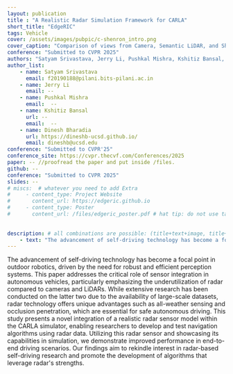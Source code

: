 ```yaml
---
layout: publication
title : "A Realistic Radar Simulation Framework for CARLA"
short_title: "EdgeRIC"
tags: Vehicle
cover: /assets/images/pubpic/c-shenron_intro.png
cover_caption: "Comparison of views from Camera, Semantic LiDAR, and Shenron Radar in CARLA. The orange lines outline the road, red and magenta highlights vehicles, and blue indicates a static object."
conference: "Submitted to CVPR 2025"
authors: "Satyam Srivastava, Jerry Li, Pushkal Mishra, Kshitiz Bansal, Dinesh Bharadia"
author_list:
    - name: Satyam Srivastava
      email: f20190188@pilani.bits-pilani.ac.in
    - name: Jerry Li
      email: --
    - name: Pushkal Mishra
      email:  --
    - name: Kshitiz Bansal
      url: --
      email:  --
    - name: Dinesh Bharadia
      url: https://dineshb-ucsd.github.io/
      email: dineshb@ucsd.edu
conference: "Submitted to CVPR'25"  
conference_site: https://cvpr.thecvf.com/Conferences/2025
paper: -- //proofread the paper and put inside /files.
github: --
conference: "Submitted to CVPR 2025"
slides: --
# miscs:  # whatever you need to add Extra
#     - content_type: Project Website
#       content_url: https://edgeric.github.io
#     - content_type: Poster
#       content_url: /files/edgeric_poster.pdf # hat tip: do not use tabs for idnentation, yaml doesnt support it
    
    
description: # all combinations are possible: (title+text+image, title+image, text+image etc), things will be populated in orders
    - text: "The advancement of self-driving technology has become a focal point in outdoor robotics, driven by the need for robust and efficient perception systems. This paper addresses the critical role of sensor integration in autonomous vehicles, particularly emphasizing the underutilization of radar compared to cameras and LiDARs. While extensive research has been conducted on the latter two due to the availability of large-scale datasets, radar technology offers unique advantages such as all-weather sensing and occlusion penetration, which are essential for safe autonomous driving. This study presents a novel integration of a realistic radar sensor model within the CARLA simulator, enabling researchers to develop and test navigation algorithms using radar data. Utilizing this radar sensor and showcasing its capabilities in simulation, we demonstrate improved performance in end-to-end driving scenarios. Our findings aim to rekindle interest in radar-based self-driving research and promote the development of algorithms that leverage radar's strengths. "      
---
```

The advancement of self-driving technology has become a focal point in outdoor robotics, driven by the need for robust and efficient perception systems. This paper addresses the critical role of sensor integration in autonomous vehicles, particularly emphasizing the underutilization of radar compared to cameras and LiDARs. While extensive research has been conducted on the latter two due to the availability of large-scale datasets, radar technology offers unique advantages such as all-weather sensing and occlusion penetration, which are essential for safe autonomous driving. This study presents a novel integration of a realistic radar sensor model within the CARLA simulator, enabling researchers to develop and test navigation algorithms using radar data. Utilizing this radar sensor and showcasing its capabilities in simulation, we demonstrate improved performance in end-to-end driving scenarios. Our findings aim to rekindle interest in radar-based self-driving research and promote the development of algorithms that leverage radar's strengths.
